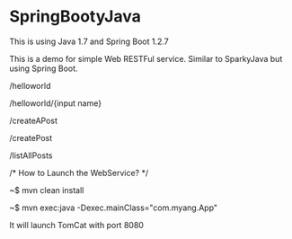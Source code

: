 # SpringBootyJava

This is using Java 1.7 and Spring Boot 1.2.7

This is a demo for simple Web RESTFul service.  Similar to SparkyJava but using Spring Boot.

/helloworld

/helloworld/{input name}

/createAPost

/createPost

/listAllPosts

/* How to Launch the WebService? */

~$ mvn clean install

~$ mvn exec:java -Dexec.mainClass="com.myang.App"

It will launch TomCat with port 8080
